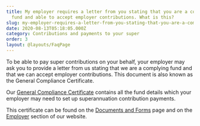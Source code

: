 ```yaml
---
title: My employer requires a letter from you stating that you are a complying
  fund and able to accept employer contributions. What is this?
slug: my-employer-requires-a-letter-from-you-stating-that-you-are-a-complying-fund-and-able-to-accept-employer-contributions-what-is-this
date: 2020-08-13T05:18:05.000Z
category: Contributions and payments to your super
order: 3
layout: @layouts/FaqPage
---
```


To be able to pay super contributions on your behalf, your employer may ask you to provide a letter from us stating that we are a complying fund and that we can accept employer contributions. This document is also known as the General Compliance Certificate.

Our [General Compliance Certificate](https://www.futuresuper.com.au/generalcompliancecertificate) contains all the fund details which your employer may need to set up superannuation contribution payments.

This certificate can be found on the [Documents and Forms](https://www.futuresuper.com.au/forms-and-documents) page and on the [Employer](https://www.futuresuper.com.au/employers) section of our website.
